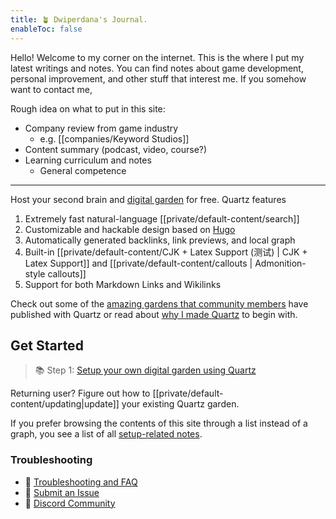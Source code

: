 ```yaml
---
title: 🪴 Dwiperdana's Journal.
enableToc: false
---
```


Hello! Welcome to my corner on the internet. This is the where I put my latest writings and notes. You can find notes about game development, personal improvement, and other stuff that interest me. If you somehow want to contact me, 

Rough idea on what to put in this site:
- Company review from game industry
	- e.g. [[companies/Keyword Studios]]
- Content summary (podcast, video, course?)
- Learning curriculum and notes
	- General competence

---

Host your second brain and [digital garden](https://jzhao.xyz/posts/networked-thought) for free. Quartz features

1. Extremely fast natural-language [[private/default-content/search]]
2. Customizable and hackable design based on [Hugo](https://gohugo.io/)
3. Automatically generated backlinks, link previews, and local graph
4. Built-in [[private/default-content/CJK + Latex Support (测试) | CJK + Latex Support]] and [[private/default-content/callouts | Admonition-style callouts]]
5. Support for both Markdown Links and Wikilinks

Check out some of the [amazing gardens that community members](private/default-content/showcase.md) have published with Quartz or read about [why I made Quartz](private/default-content/philosophy.md) to begin with.

## Get Started
> 📚 Step 1: [Setup your own digital garden using Quartz](private/default-content/setup.md)

Returning user? Figure out how to [[private/default-content/updating|update]] your existing Quartz garden.

If you prefer browsing the contents of this site through a list instead of a graph, you see a list of all [setup-related notes](/tags/setup).

### Troubleshooting
- 🚧 [Troubleshooting and FAQ](private/default-content/troubleshooting.md)
- 🐛 [Submit an Issue](https://github.com/jackyzha0/quartz/issues)
- 👀 [Discord Community](https://discord.gg/cRFFHYye7t)

